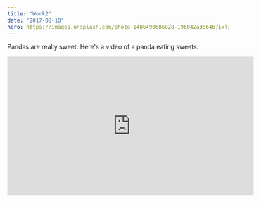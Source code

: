 ```yaml
---
title: "Work2"
date: "2017-08-10"
hero: https://images.unsplash.com/photo-1486490686828-196042a38646?ixlib=rb-1.2.1&ixid=eyJhcHBfaWQiOjEyMDd9&auto=format&fit=crop&w=967&q=80
---
```


Pandas are really sweet.
Here's a video of a panda eating sweets.

<iframe width="560" height="315" src="https://www.youtube.com/embed/4n0xNbfJLR8" frameborder="0" allowfullscreen></iframe>
